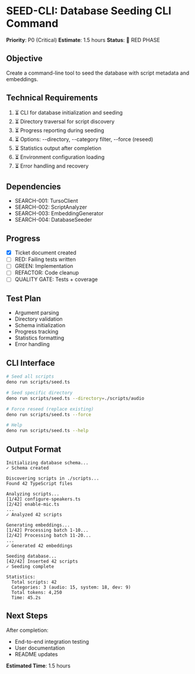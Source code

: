 # SEED-CLI: Database Seeding CLI Command

**Priority**: P0 (Critical)
**Estimate**: 1.5 hours
**Status**: 🔴 RED PHASE

## Objective
Create a command-line tool to seed the database with script metadata and embeddings.

## Technical Requirements
1. ⏳ CLI for database initialization and seeding
2. ⏳ Directory traversal for script discovery
3. ⏳ Progress reporting during seeding
4. ⏳ Options: --directory, --category filter, --force (reseed)
5. ⏳ Statistics output after completion
6. ⏳ Environment configuration loading
7. ⏳ Error handling and recovery

## Dependencies
- SEARCH-001: TursoClient
- SEARCH-002: ScriptAnalyzer
- SEARCH-003: EmbeddingGenerator
- SEARCH-004: DatabaseSeeder

## Progress
- [x] Ticket document created
- [ ] RED: Failing tests written
- [ ] GREEN: Implementation
- [ ] REFACTOR: Code cleanup
- [ ] QUALITY GATE: Tests + coverage

## Test Plan
- Argument parsing
- Directory validation
- Schema initialization
- Progress tracking
- Statistics formatting
- Error handling

## CLI Interface
```bash
# Seed all scripts
deno run scripts/seed.ts

# Seed specific directory
deno run scripts/seed.ts --directory=./scripts/audio

# Force reseed (replace existing)
deno run scripts/seed.ts --force

# Help
deno run scripts/seed.ts --help
```

## Output Format
```
Initializing database schema...
✓ Schema created

Discovering scripts in ./scripts...
Found 42 TypeScript files

Analyzing scripts...
[1/42] configure-speakers.ts
[2/42] enable-mic.ts
...
✓ Analyzed 42 scripts

Generating embeddings...
[1/42] Processing batch 1-10...
[2/42] Processing batch 11-20...
...
✓ Generated 42 embeddings

Seeding database...
[42/42] Inserted 42 scripts
✓ Seeding complete

Statistics:
  Total scripts: 42
  Categories: 3 (audio: 15, system: 18, dev: 9)
  Total tokens: 4,250
  Time: 45.2s
```

## Next Steps
After completion:
- End-to-end integration testing
- User documentation
- README updates

**Estimated Time**: 1.5 hours
